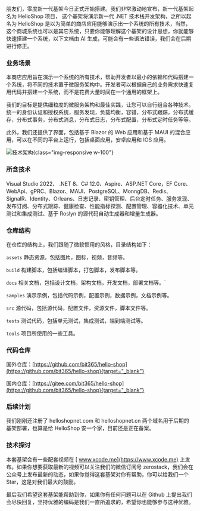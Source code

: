 朋友们，零度新一代基架今日正式开始搭建。我们非常激动地宣布，新一代基架起名为 HelloShop 项目， 这个基架将演示新一代 .NET 技术栈开发架构，之所以起名为 HelloShop 是以为简单的商店应用能够演示出一个系统的所有技术，当然，这个商城系统也可以是其它系统，只要你能够理解这个基架的设计思想，你就能够快速搭建一个系统，以下文档由 AI 生成，可能会有一些语法错误，我们会在后期进行修正。

### 业务场景

本商店应用旨在演示一个系统的所有技术，帮助开发者以最小的依赖和代码搭建一个系统，将不同的技术置于微服务架构中。开发者可以根据自己的业务需求快速复用代码并搭建一个系统，而不是花费大量时间在一个通用的框架上。

我们的目标是提供细粒度的微服务架构和最佳实践，让您可以自行组合各种技术。统一的身份认证和授权系统，服务发现，负载均衡，容错，分布式跟踪，分布式缓存，分布式事务，分布式消息，分布式日志，分布式配置，分布式定时任务等等。

此外，我们还提供了界面，包括基于 Blazor 的 Web 应用和基于 MAUI 的混合应用，可以在不同的平台上运行，包括桌面应用，安卓应用和 IOS 应用。

![技术架构](/images/helloshop/architecture.svg){class="img-responsive w-100"}

### 所含技术

Visual Studio 2022、 .NET 8、C# 12.0、Aspire、ASP.NET Core，EF Core、WebApi、gPRC、Blazor、MAUI、PostgreSQL、MonngDB、Redis、SignalR、Identity、Orleans、日志记录、密钥管理、后台定时任务、服务发现、发布订阅、分布式跟踪、健康检查、性能指标探测、配置管理、容器化技术、单元测试和集成测试、基于 Roslyn 的源代码自动生成器和增量生成器。

### 仓库结构

在仓库的结构上，我们跟随了微软惯用的风格，目录结构如下：

`assets` 静态资源，包括图片，图标，视频，音频等。

`build` 构建脚本，包括编译脚本，打包脚本，发布脚本等。

`docs` 相关文档，包括设计文档，架构文档，开发文档，部署文档等。`

`samples` 演示示例，包括代码示例，配置示例，数据示例，文档示例等。

`src` 源代码，包括源代码，配置文件，资源文件，脚本文件等。

`tests` 测试代码，包括单元测试，集成测试，端到端测试等。

`tools` 项目所使用的一些工具。

### 代码仓库

国外仓库：[https://github.com/bit365/hello-shop](https://github.com/bit365/hello-shop){target="_blank"}

国内仓库：[https://gitee.com/bit365/hello-shop](https://github.com/bit365/hello-shop){target="_blank"}

### 后续计划

我们刚刚还注册了 helloshopnet.com 和 helloshopnet.cn 两个域名用于后期的基架部署，也算是给 HelloShop 安一个家，目前还是正在备案。

### 技术探讨

本套基架会有一些配套视频在 [ www.xcode.me](https://www.xcode.me) 上发布。如果你想要获取最新的视频可以关注我们的微信订阅号 zerostack，我们会在公众号上发布最新的动态，如果你觉得这套基架对你有帮助，你可以给我们一个 Star，这是对我们最大的鼓励。


最后我们希望这套基架能帮助到你，如果你有任何问题可以在 Github 上提出我们会尽快回复，坚持优雅的编码是我们一直所追求的，希望你也能够参与这种优雅。
